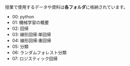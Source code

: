 授業で使用するデータや資料は**各フォルダ**に格納されています。
* 00: python
* 01: 機械学習の概要
* 02: 回帰
* 03: 線形回帰:単回帰
* 04: 線形回帰:重回帰
* 05: 分類
* 06: ランダムフォレスト分類
* 07: ロジスティック回帰


